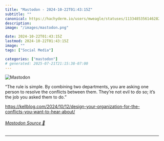```yaml
---
title: "Mastodon - 2024-10-22T01:43:15Z"
subtitle: ""
canonical: https://hachyderm.io/users/mweagle/statuses/113348535614628237
description:
image: "/images/mastodon.png"

date: 2024-10-22T01:43:15Z
lastmod: 2024-10-22T01:43:15Z
image: ""
tags: ["Social Media"]

categories: ["mastodon"]
# generated: 2025-07-21T21:15:38-07:00
---
```

![Mastodon](/images/mastodon.png)

<p>“The rule is simple. By combining two departments, you are asking one person to resolve the conflicts between them. They’re not evil to do so; it’s the job you asked them to do.”</p><p><a href="https://kellblog.com/2024/10/12/design-your-organization-for-the-conflicts-you-want-to-hear-about/" target="_blank" rel="nofollow noopener noreferrer" translate="no"><span class="invisible">https://</span><span class="ellipsis">kellblog.com/2024/10/12/design</span><span class="invisible">-your-organization-for-the-conflicts-you-want-to-hear-about/</span></a></p>


###### [Mastodon Source 🐘](https://hachyderm.io/@mweagle/113348535614628237)

___
